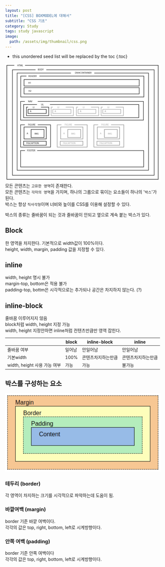 ```yaml
---
layout: post
title: "[CSS] BOXMODEL에 대해서"
subtitle: "CSS 기초"
category: Study
tags: study javascript
image:
  path: /assets/img/thumbnail/css.png
---
```


* this unordered seed list will be replaced by the toc
{:toc}

<!--more-->

![layout](/assets/img/2023-01-04/layout.png)
모든 콘텐츠는 `고유한 영역`이 존재한다.  
모든 콘텐츠는 `각자의 영역`을 가지며, 하나의 그룹으로 묶이는 요소들이 하나의 '`박스`'가 된다.  
박스는 항상 `직사각형`이며 너비와 높이를 CSS를 이용해 설정할 수 있다.  

박스의 종류는 줄바꿈이 되는 것과 줄바꿈이 안되고 옆으로 계속 붙는 박스가 있다.  

## Block
한 영역을 차지한다. 기본적으로 width값이 100%이다.  
height, width, margin, padding 값을 지정할 수 있다.

## inline
width, height 명시 불가  
margin-top, bottom은 적용 불가  
padding-top, bottm은 시각적으로는 추가되나 공간은 차지하지 않는다. (?)  

## inline-block
줄바꿈 이루어지지 않음  
block처럼 width, height 지정 가능  
width, height 지정안하면 inline처럼 컨텐츠만큼만 영역 잡힌다.  

||block|inline-block|inline|
|-|-|-|-|
|줄바꿈 여부|일어남|안일어남|안일어남|
|기본width|100%|콘텐츠차지하는만큼|콘텐츠차지하는만큼|
|width, height 사용 가능 여부|가능|가능|불가능|

## 박스를 구성하는 요소
![박스모델](/assets/img/2023-01-04/boxmodel.png)

### 테두리 (border)
각 영역이 차지하는 크기를 시각적으로 파악하는데 도움이 됨.  

### 바깥여백 (margin)
border 기준 바깥 여백이다.  
각각의 값은 top, right, bottom, left로 시계방향이다.  

### 안쪽 여백 (padding)
border 기준 안쪽 여백이다  
각각의 값은 top, right, bottom, left로 시계방향이다.  



